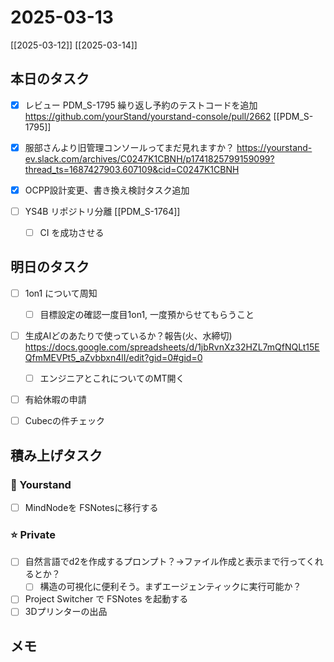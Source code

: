 # 2025-03-13

[[2025-03-12]] [[2025-03-14]]

## 本日のタスク

- [x] レビュー PDM_S-1795 繰り返し予約のテストコードを追加 https://github.com/yourStand/yourstand-console/pull/2662 [[PDM_S-1795]]
- [x] 服部さんより旧管理コンソールってまだ見れますか？ https://yourstand-ev.slack.com/archives/C0247K1CBNH/p1741825799159099?thread_ts=1687427903.607109&cid=C0247K1CBNH
- [x] OCPP設計変更、書き換え検討タスク追加

- [ ] YS4B リポジトリ分離 [[PDM_S-1764]]
	- [ ] CI を成功させる

## 明日のタスク

- [ ] 1on1 について周知
	- [ ] 目標設定の確認一度目1on1, 一度預からせてもらうこと

- [ ] 生成AIどのあたりで使っているか？報告(火、水締切) https://docs.google.com/spreadsheets/d/1jbRvnXz32HZL7mQfNQLt15EQfmMEVPt5_aZvbbxn4lI/edit?gid=0#gid=0
	- [ ] エンジニアとこれについてのMT開く
- [ ] 有給休暇の申請

- [ ] Cubecの件チェック

## 積み上げタスク

### 🔵 Yourstand

- [ ] MindNodeを FSNotesに移行する

### ⭐️ Private

- [ ] 自然言語でd2を作成するプロンプト？->ファイル作成と表示まで行ってくれるとか？
	- [ ] 構造の可視化に便利そう。まずエージェンティックに実行可能か？
- [ ] Project Switcher で FSNotes を起動する
- [ ] 3Dプリンターの出品

## メモ

